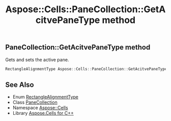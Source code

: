 ﻿---
title: Aspose::Cells::PaneCollection::GetAcitvePaneType method
linktitle: GetAcitvePaneType
second_title: Aspose.Cells for C++ API Reference
description: 'Aspose::Cells::PaneCollection::GetAcitvePaneType method. Gets and sets the active pane in C++.'
type: docs
weight: 1000
url: /cpp/aspose.cells/panecollection/getacitvepanetype/
---
## PaneCollection::GetAcitvePaneType method


Gets and sets the active pane.

```cpp
RectangleAlignmentType Aspose::Cells::PaneCollection::GetAcitvePaneType()
```

## See Also

* Enum [RectangleAlignmentType](../../../aspose.cells.drawing/rectanglealignmenttype/)
* Class [PaneCollection](../)
* Namespace [Aspose::Cells](../../)
* Library [Aspose.Cells for C++](../../../)
